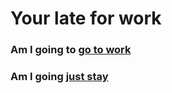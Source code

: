 # Your late for work

### Am I going to [go to work](go-to-work.md)
### Am I going [just stay](just-stay.md)